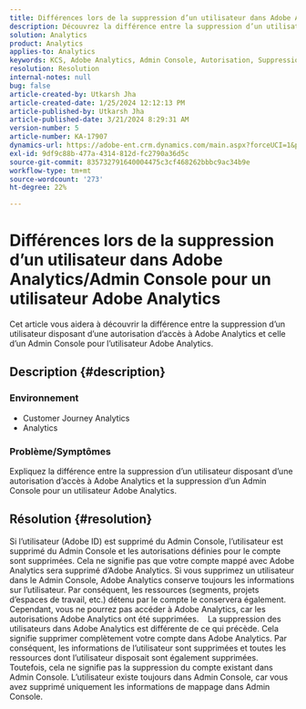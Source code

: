 ```yaml
---
title: Différences lors de la suppression d’un utilisateur dans Adobe Analytics/Admin Console pour un utilisateur Adobe Analytics
description: Découvrez la différence entre la suppression d’un utilisateur disposant d’une autorisation d’accès à Adobe Analytics et la suppression d’un Admin Console pour un utilisateur Adobe Analytics.
solution: Analytics
product: Analytics
applies-to: Analytics
keywords: KCS, Adobe Analytics, Admin Console, Autorisation, Suppression d’utilisateur
resolution: Resolution
internal-notes: null
bug: false
article-created-by: Utkarsh Jha
article-created-date: 1/25/2024 12:12:13 PM
article-published-by: Utkarsh Jha
article-published-date: 3/21/2024 8:29:31 AM
version-number: 5
article-number: KA-17907
dynamics-url: https://adobe-ent.crm.dynamics.com/main.aspx?forceUCI=1&pagetype=entityrecord&etn=knowledgearticle&id=27a7d5f6-7abb-ee11-a569-6045bd0065b6
exl-id: 9df9c88b-477a-4314-812d-fc2790a36d5c
source-git-commit: 835732791640004475c3cf468262bbbc9ac34b9e
workflow-type: tm+mt
source-wordcount: '273'
ht-degree: 22%

---
```


# Différences lors de la suppression d’un utilisateur dans Adobe Analytics/Admin Console pour un utilisateur Adobe Analytics


Cet article vous aidera à découvrir la différence entre la suppression d’un utilisateur disposant d’une autorisation d’accès à Adobe Analytics et celle d’un Admin Console pour l’utilisateur Adobe Analytics.

## Description {#description}


### <b>Environnement</b>

- Customer Journey Analytics
- Analytics




### <b>Problème/Symptômes</b>

Expliquez la différence entre la suppression d’un utilisateur disposant d’une autorisation d’accès à Adobe Analytics et la suppression d’un Admin Console pour un utilisateur Adobe Analytics.


## Résolution {#resolution}


Si l’utilisateur (Adobe ID) est supprimé du Admin Console, l’utilisateur est supprimé du Admin Console et les autorisations définies pour le compte sont supprimées.
Cela ne signifie pas que votre compte mappé avec Adobe Analytics sera supprimé d’Adobe Analytics. Si vous supprimez un utilisateur dans le Admin Console, Adobe Analytics conserve toujours les informations sur l’utilisateur.
Par conséquent, les ressources (segments, projets d’espaces de travail, etc.) détenu par le compte le conservera également.
Cependant, vous ne pourrez pas accéder à Adobe Analytics, car les autorisations Adobe Analytics ont été supprimées.
  
La suppression des utilisateurs dans Adobe Analytics est différente de ce qui précède. Cela signifie supprimer complètement votre compte dans Adobe Analytics.
Par conséquent, les informations de l’utilisateur sont supprimées et toutes les ressources dont l’utilisateur disposait sont également supprimées.
Toutefois, cela ne signifie pas la suppression du compte existant dans Admin Console. L’utilisateur existe toujours dans Admin Console, car vous avez supprimé uniquement les informations de mappage dans Admin Console.
